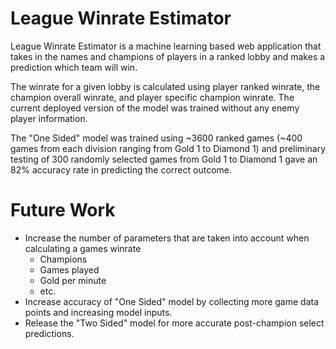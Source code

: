 # League Winrate Estimator
League Winrate Estimator is a machine learning based web application that takes in the names and champions of players in a ranked lobby and makes a prediction which team will win.

The winrate for a given lobby is calculated using player ranked winrate, the champion overall winrate, and player specific champion winrate. The current deployed version of the model was trained without any enemy player information.

The "One Sided" model was trained using ~3600 ranked games (~400 games from each division ranging from Gold 1 to Diamond 1) and preliminary testing of 300 randomly selected games from Gold 1 to Diamond 1 gave an 82% accuracy rate in predicting the correct outcome.

# Future Work
* Increase the number of parameters that are taken into account when calculating a games winrate
    * Champions
    * Games played
    * Gold per minute
    * etc.
* Increase accuracy of "One Sided" model by collecting more game data points and increasing model inputs.
* Release the "Two Sided" model for more accurate post-champion select predictions.
